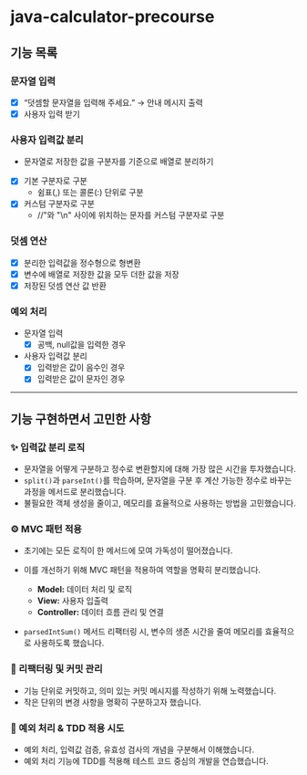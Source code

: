 # java-calculator-precourse
## 기능 목록

### 문자열 입력
- [X] “덧셈할 문자열을 입력해 주세요.” → 안내 메시지 출력
- [X] 사용자 입력 받기

### 사용자 입력값 분리
- 문자열로 저장한 값을 구분자를 기준으로 배열로 분리하기
- [X] 기본 구분자로 구분
  - 쉼표(,) 또는 콜론(:) 단위로 구분
- [X] 커스텀 구분자로 구분
  - //"와 "\n" 사이에 위치하는 문자를 커스텀 구분자로 구분

### 덧셈 연산
- [X] 분리한 입력값을 정수형으로 형변환
- [X] 변수에 배열로 저장한 값을 모두 더한 값을 저장
- [X] 저장된 덧셈 연산 값 반환

### 예외 처리
- 문자열 입력
    - [X]  공백, null값을 입력한 경우
- 사용자 입력값 분리
    - [X]  입력받은 값이 음수인 경우
    - [X]  입력받은 값이 문자인 경우

---

## 기능 구현하면서 고민한 사항

### ✨ 입력값 분리 로직

* 문자열을 어떻게 구분하고 정수로 변환할지에 대해 가장 많은 시간을 투자했습니다.
* `split()`과 `parseInt()`를 학습하며, 문자열을 구분 후 계산 가능한 정수로 바꾸는 과정을 메서드로 분리했습니다.
* 불필요한 객체 생성을 줄이고, 메모리를 효율적으로 사용하는 방법을 고민했습니다.

### ⚙️ MVC 패턴 적용

* 초기에는 모든 로직이 한 메서드에 모여 가독성이 떨어졌습니다.
* 이를 개선하기 위해 MVC 패턴을 적용하여 역할을 명확히 분리했습니다.

    * **Model:** 데이터 처리 및 로직
    * **View:** 사용자 입출력
    * **Controller:** 데이터 흐름 관리 및 연결
* `parsedIntSum()` 메서드 리팩터링 시, 변수의 생존 시간을 줄여 메모리를 효율적으로 사용하도록 했습니다.

### 🧩 리팩터링 및 커밋 관리

* 기능 단위로 커밋하고, 의미 있는 커밋 메시지를 작성하기 위해 노력했습니다.
* 작은 단위의 변경 사항을 명확히 구분하고자 했습니다.

### 🚨 예외 처리 & TDD 적용 시도

* 예외 처리, 입력값 검증, 유효성 검사의 개념을 구분해서 이해했습니다.
* 예외 처리 기능에 TDD를 적용해 테스트 코드 중심의 개발을 연습했습니다.